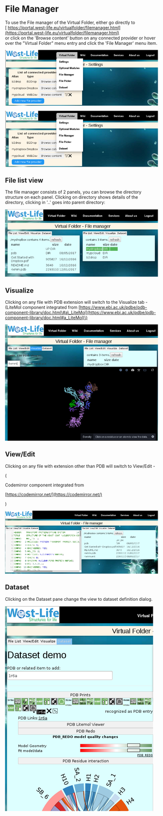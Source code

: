 # File Manager

To use the File manager of the Virtual Folder, either go directly to  
[ https://portal.west-life.eu/virtualfolder/filemanager.html](https://portal.west-life.eu/virtualfolder/filemanager.html)  
or click on the 'Browse content' button on any connected provider or hover over the "Virtual Folder" menu entry and click the 'File Manager' menu item.

![](../../.gitbook/assets/filemanager2.PNG)

![](../../.gitbook/assets/filemanager2%20%281%29.PNG)

## File list view

The file manager consists of 2 panels, you can browse the directory structure on each panel. Clicking on directory shows details of the directory, clicking in '..' goes into parent directory:

![](../../.gitbook/assets/filemanager3.PNG)

## Visualize

Clicking on any file with PDB extension will switch to the Visualize tab - \(LiteMol component integrated from [https://www.ebi.ac.uk/pdbe/pdb-component-library/doc.html\#a\_LiteMol](https://www.ebi.ac.uk/pdbe/pdb-component-library/doc.html#a_LiteMol)\)

![](../../.gitbook/assets/filemanager4.PNG)

## View/Edit

Clicking on any file with extension other than PDB will switch to View/Edit - 

\(

Codemirror component integrated from 

[https://codemirror.net/](https://codemirror.net/)

\)

![](../../.gitbook/assets/filemanager5.PNG)

## Dataset

Clicking on the Dataset pane change the view to dataset definition dialog.

![](../../.gitbook/assets/filemanager6.PNG)

